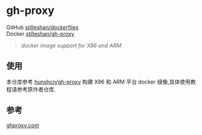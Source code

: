 # gh-proxy

GitHub [stilleshan/dockerfiles](https://github.com/stilleshan/dockerfiles)  
Docker [stilleshan/gh-proxy](https://hub.docker.com/r/stilleshan/gh-proxy)
> *docker image support for X86 and ARM*

## 使用
本仓库参考 [hunshcn/gh-proxy](https://github.com/hunshcn/gh-proxy) 构建 X86 和 ARM 平台 docker 镜像,具体使用教程请参考原作者仓库.

## 参考
[ghproxy.com](https://ghproxy.com)

